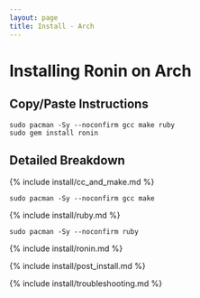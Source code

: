 ```yaml
---
layout: page
title: Install - Arch
---
```


# Installing Ronin on Arch

## Copy/Paste Instructions

```shell
sudo pacman -Sy --noconfirm gcc make ruby
sudo gem install ronin
```

## Detailed Breakdown

{% include install/cc_and_make.md %}

```shell
sudo pacman -Sy --noconfirm gcc make
```

{% include install/ruby.md %}

```shell
sudo pacman -Sy --noconfirm ruby
```

{% include install/ronin.md %}

{% include install/post_install.md %}

{% include install/troubleshooting.md %}
